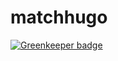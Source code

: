 # matchhugo

[![Greenkeeper badge](https://badges.greenkeeper.io/ccnmtl/matchhugo.svg)](https://greenkeeper.io/)
